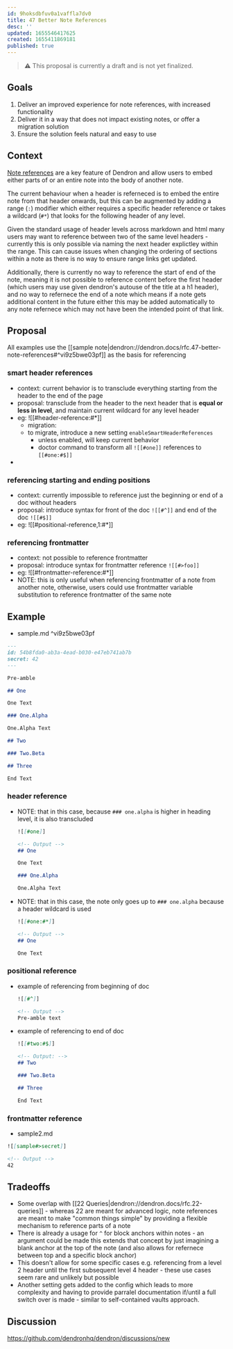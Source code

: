 ```yaml
---
id: 9hoksdbfuv0a1vaffla7dv0
title: 47 Better Note References
desc: ''
updated: 1655546417625
created: 1655411869181
published: true
---
```

<!-- Remove the following warning once you are done writing the RFC. -->
> ⚠️ This proposal is currently a draft and is not yet finalized.

## Goals

1. Deliver an improved experience for note references, with increased functionality 
2. Deliver it in a way that does not impact existing notes, or offer a migration solution
3. Ensure the solution feels natural and easy to use

## Context
[Note references](https://wiki.dendron.so/notes/f1af56bb-db27-47ae-8406-61a98de6c78c/) are a key feature of Dendron and allow users to embed either parts of or an entire note into the body of another note. 

The current behaviour when a header is referneced is to embed the entire note from that header onwards, but this can be augmented by adding a range (`:`) modifier which either requires a specific header reference or takes a wildcard (`#*`) that looks for the following header of any level. 

Given the standard usage of header levels across markdown and html many users may want to reference between two of the same level headers - currently this is only possible via naming the next header explictley within the range. This can cause issues when changing the ordering of sections within a note as there is no way to ensure range links get updated.

Additionally, there is currently no way to reference the start of end of the note, meaning it is not possible to reference content before the first header (which users may use given dendron's autouse of the title at a h1 header), and no way to refernece the end of a note which means if a note gets additional content in the future either this may be added automatically to any note refernece which may not have been the intended point of that link.

## Proposal

All examples use the [[sample note|dendron://dendron.docs/rfc.47-better-note-references#^vi9z5bwe03pf]] as the basis for referencing


### smart header references
- context: current behavior is to transclude everything starting from the header to the end of the page
- proposal: transclude from the header to the next header that is **equal or less in level**, and maintain current wildcard for any level header
- eg: ![[#header-reference:#*]]
  - migration:
  - to migrate, introduce a new setting `enableSmartHeaderReferences` 
    - unless enabled, will keep current behavior
    - doctor command to transform all `![[#one]]` references to `[[#one:#$]]` 
- 

### referencing starting and ending positions
- context: currently impossible to reference just the beginning or end of a doc without headers
- proposal: introduce syntax for front of the doc `![[#^]]` and end of the doc `![[#$]]`
- eg: ![[#positional-reference,1:#*]]

### referencing frontmatter
- context: not possible to reference frontmatter
- proposal: introduce syntax for frontmatter reference `![[#>foo]]`
- eg: ![[#frontmatter-reference:#*]]
- NOTE: this is only useful when referencing frontmatter of a note from another note, otherwise, users could use frontmatter variable substitution to reference frontmatter of the same note


## Example

- sample.md ^vi9z5bwe03pf
```md
--- 
id: 54b8fda0-ab3a-4ead-b030-e47eb741ab7b
secret: 42
---

Pre-amble

## One

One Text

### One.Alpha

One.Alpha Text

## Two

### Two.Beta

## Three

End Text
```

### header reference

- NOTE: that in this case, because `### one.alpha` is higher in heading level, it is also transcluded
  ```md
  ![[#one]]

  <!-- Output -->
  ## One

  One Text

  ### One.Alpha

  One.Alpha Text
  ```
- NOTE: that in this case, the note only goes up to `### one.alpha` because a header wildcard is used
  ```md
  ![[#one:#*]]

  <!-- Output -->
  ## One

  One Text
  ```

### positional reference

- example of referencing from beginning of doc
  ```md
  ![[#^]]

  <!-- Output -->
  Pre-amble text
  ```

- example of referencing to end of doc
  ```md
  ![[#two:#$]]

  <!-- Output: -->
  ## Two

  ### Two.Beta

  ## Three

  End Text
  ```

### frontmatter reference

- sample2.md
```md
![[sample#>secret]]

<!-- Output -->
42
```

## Tradeoffs
- Some overlap with [[22 Queries|dendron://dendron.docs/rfc.22-queries]] - whereas 22 are meant for advanced logic, note references are meant to make "common things simple" by providing a flexible mechanism to reference parts of a note
- There is already a usage for `^` for block anchors within notes - an argument could be made this extends that concept by just imagining a blank anchor at the top of the note (and also allows for refernece between top and a specific block anchor) 
- This doesn't allow for some specific cases e.g. referencing from a level 2 header until the first subsequent level 4 header - these use cases seem rare and unlikely but possible
- Another setting gets added to the config which leads to more complexity and having to provide parralel documentation if/until a full switch over is made - similar to self-contained vaults approach.

## Discussion
<!-- Click the link and create new discussion -->
https://github.com/dendronhq/dendron/discussions/new
